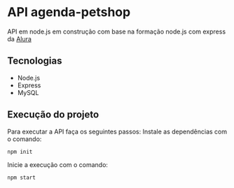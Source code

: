 # API agenda-petshop

API em node.js em construção com base na formação node.js com express da [Alura](https://cursos.alura.com.br/formacao-node-js-12)


## Tecnologias

 - Node.js
 - Express
 - MySQL
 

## Execução do projeto

Para executar a API faça os seguintes passos:
Instale as dependências com o comando: 

    npm init
 Inicie a execução com o comando: 

    npm start
